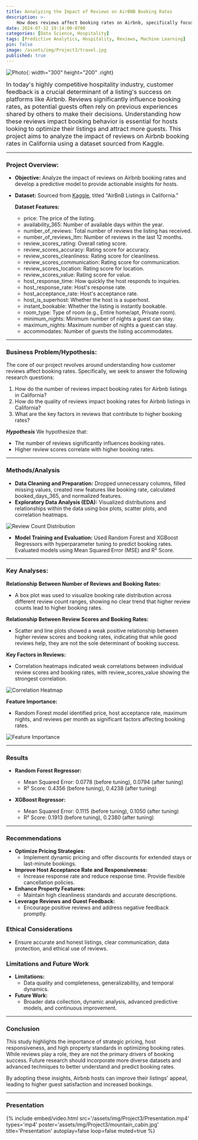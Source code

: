 ```yaml
---
title: Annalyzing the Impact of Reviews on AirBNB Booking Rates
description: >-    
    How does reviews affect booking rates on Airbnb, specifically focusing on listings in California.
date: 2024-07-31 19:14:00-0700
categories: [Data Science, Hospitality]
tags: [Predictive Analytics, Hospitality, Reviews, Machine Learning]
pin: false
image: /assets/img/Project3/travel.jpg
published: true
---
```


![Photo](/assets/img/Project3/house_withgraph.JPG){: width="300" height="200" .right}

<span style="font-size:1.17em;">In today's highly competitive hospitality industry, customer feedback is a crucial determinant of a listing's success on platforms like Airbnb. Reviews significantly influence booking rates, as potential guests often rely on previous experiences shared by others to make their decisions. Understanding how these reviews impact booking behavior is essential for hosts looking to optimize their listings and attract more guests. This project aims to analyze the impact of reviews on Airbnb booking rates in California using a dataset sourced from Kaggle.</span>

***

### Project Overview:
- **Objective:** Analyze the impact of reviews on Airbnb booking rates and develop a predictive model to provide actionable insights for hosts.
- **Dataset:** Sourced from [Kaggle](https://www.kaggle.com/datasets/setseries/airbnb-listings-in-california), titled "AirBnB Listings in California." 

    **Dataset Features:**
    - price: The price of the listing.
    - availability_365: Number of available days within the year.
    - number_of_reviews: Total number of reviews the listing has received.
    - number_of_reviews_ltm: Number of reviews in the last 12 months.
    - review_scores_rating: Overall rating score.
    - review_scores_accuracy: Rating score for accuracy.
    - review_scores_cleanliness: Rating score for cleanliness.
    - review_scores_communication: Rating score for communication.
    - review_scores_location: Rating score for location.
    - review_scores_value: Rating score for value.
    - host_response_time: How quickly the host responds to inquiries.
    - host_response_rate: Host's response rate.
    - host_acceptance_rate: Host's acceptance rate.
    - host_is_superhost: Whether the host is a superhost.
    - instant_bookable: Whether the listing is instantly bookable.
    - room_type: Type of room (e.g., Entire home/apt, Private room).
    - minimum_nights: Minimum number of nights a guest can stay.
    - maximum_nights: Maximum number of nights a guest can stay.
    - accommodates: Number of guests the listing accommodates.

---

### Business Problem/Hypothesis:
The core of our project revolves around understanding how customer reviews affect booking rates. Specifically, we seek to answer the following research questions:
   1. How do the number of reviews impact booking rates for Airbnb listings in California?
   2. How do the quality of reviews impact booking rates for Airbnb listings in California?
   3. What are the key factors in reviews that contribute to higher booking rates?

***Hypothesis***
We hypothesize that:
   - The number of reviews significantly influences booking rates.
   - Higher review scores correlate with higher booking rates.

---

### Methods/Analysis
- **Data Cleaning and Preparation:** Dropped unnecessary columns, filled missing values, created new features like booking rate, calculated booked_days_365, and normalized features.
- **Exploratory Data Analysis (EDA):** Visualized distributions and relationships within the data using box plots, scatter plots, and correlation heatmaps.

![Review Count Distribution](assets/img/Project3/review_count.png)

- **Model Training and Evaluation:** Used Random Forest and XGBoost Regressors with hyperparameter tuning to predict booking rates. Evaluated models using Mean Squared Error (MSE) and R² Score.

---

### Key Analyses:
**Relationship Between Number of Reviews and Booking Rates:**
- A box plot was used to visualize booking rate distribution across different review count ranges, showing no clear trend that higher review counts lead to higher booking rates.

**Relationship Between Review Scores and Booking Rates:**
- Scatter and line plots showed a weak positive relationship between higher review scores and booking rates, indicating that while good reviews help, they are not the sole determinant of booking success.

**Key Factors in Reviews:**
- Correlation heatmaps indicated weak correlations between individual review scores and booking rates, with review_scores_value showing the strongest correlation.

![Correlation Heatmap](assets/img/Project3/correlation_heatmap.png)

**Feature Importance:**
- Random Forest model identified price, host acceptance rate, maximum nights, and reviews per month as significant factors affecting booking rates.

![Feature Importance](assets/img/Project3/feature_importance.png)

---

### Results
- **Random Forest Regressor:**
  - Mean Squared Error: 0.0778 (before tuning), 0.0794 (after tuning)
  - R² Score: 0.4356 (before tuning), 0.4238 (after tuning)

- **XGBoost Regressor:**
  - Mean Squared Error: 0.1115 (before tuning), 0.1050 (after tuning)
  - R² Score: 0.1913 (before tuning), 0.2380 (after tuning)

---

### Recommendations
- **Optimize Pricing Strategies:**
  - Implement dynamic pricing and offer discounts for extended stays or last-minute bookings.
- **Improve Host Acceptance Rate and Responsiveness:**
  - Increase response rate and reduce response time. Provide flexible cancellation policies.
- **Enhance Property Features:**
  - Maintain high cleanliness standards and accurate descriptions.
- **Leverage Reviews and Guest Feedback:**
  - Encourage positive reviews and address negative feedback promptly.

### Ethical Considerations
- Ensure accurate and honest listings, clear communication, data protection, and ethical use of reviews.

### Limitations and Future Work
- **Limitations:**
  - Data quality and completeness, generalizability, and temporal dynamics.
- **Future Work:**
  - Broader data collection, dynamic analysis, advanced predictive models, and continuous improvement.

---

### Conclusion
This study highlights the importance of strategic pricing, host responsiveness, and high property standards in optimizing booking rates. While reviews play a role, they are not the primary drivers of booking success. Future research should incorporate more diverse datasets and advanced techniques to better understand and predict booking rates.

By adopting these insights, Airbnb hosts can improve their listings' appeal, leading to higher guest satisfaction and increased bookings.

---
### Presentation

{%
  include embed/video.html
  src='/assets/img/Project3/Presentation.mp4'
  types='mp4'
  poster='assets/img/Project3/mountain_cabin.jpg'
  title='Presentation'
  autoplay=false
  loop=false
  muted=true
%}
